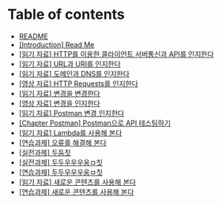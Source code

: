# Table of contents

* [README](README.md)
* [\[Introduction\] Read Me](content2720.md)
* [\[읽기 자료\] HTTP를 이용한 클라이언트 서버통신과 API를 인지한다](content2721.md)
* [\[읽기 자료\] URL과 URI를 인지한다](content2722.md)
* [\[읽기 자료\] 도메인과 DNS를 인지한다](content2724.md)
* [\[영상 자료\] HTTP Requests를 인지한다](content2727.md)
* [\[읽기 자료\] 변경을 변경한다](content2730.md)
* [\[영상 자료\] 변경을 인지한다](content7180.md)
* [\[읽기 자료\] Postman 변경 인지한다](content2735.md)
* [\[Chapter Postman\] Postman으로 API 테스팅하기](content2736.md)
* [\[읽기 자료\] Lambda를 사용해 본다](ㄴㅇㄹㄴㅇ.md)
* [\[연습과제\] 오류를 해결해 본다](ㄴㅇㄹㄴㅇㅎㄴ.md)
* [\[실전과제\] 두둠칫](ㄴㅇㄹㄴㅇ.md)
* [\[실전과제\] 두두우우우웅ㅁ칫](ㄴㅇㄹㄴㅇ.md)
* [\[연습과제\] 두두우우우웅ㅁ칫](ㄴㅇㄹㄴㅇ.md)
* [\[읽기 자료\] 새로운 콘텐츠를 사용해 본다](ㄴㅇㄹㄴㅇ.md)
* [\[연습과제\] 새로운 콘텐츠를 사용해 본다](ㄴㅇㄹㄴㅇ.md)

